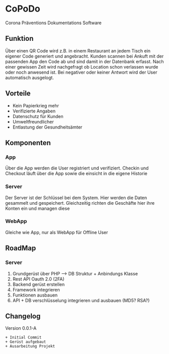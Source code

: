 # CoPoDo
 Corona Präventions Dokumentations Software
 
 
 ## Funktion
 Über einen QR Code wird z.B. in einem Restaurant an jedem Tisch ein eigener Code generiert und angebracht. Kunden scannen bei Ankuft mit der passenden App den Code ab und sind damit in der Datenbank erfasst. Nach einer gewissen Zeit wird nachgefragt ob Location schon verlassen wurde oder noch anwesend ist. Bei negativer oder keiner Antwort wird der User automatisch ausgelogt.
 
 ## Vorteile
 + Kein Papierkrieg mehr
 + Verifizierte Angaben
 + Datenschutz für Kunden
 + Umweltfreundlicher
 + Entlastung der Gesundheitsämter
 
 ## Komponenten
 
 ### App
 Über die App werden die User registriert und verifiziert. Checkin und Checkout läuft über die App sowie die einsicht in die eigene Historie
 
 ### Server
 Der Server ist der Schlüssel bei dem System. Hier werden die Daten gesammelt und gespeichert. Gleichzeitig richten die Geschäfte hier ihre Konten ein und managen diese
 
 ### WebApp
 Gleiche wie App, nur als WebApp für Offline User
 
 
 ## RoadMap
 
 ### Server
 1. Grundgerüst über PHP --> DB Struktur + Anbindungs Klasse
 2. Rest API Oauth 2.0 (2FA)
 3. Backend gerüst erstellen
 4. Framework integrieren
 5. Funktionen ausbauen
 6. API + DB verschlüsselung integrieren und ausbauen (MD5? RSA?)
 
 
 
 ## Changelog
 
 Version 0.0.1-A
 ```
 + Initial Commit
 + Gerüst aufgebaut
 + Ausarbeitung Projekt
 ```

